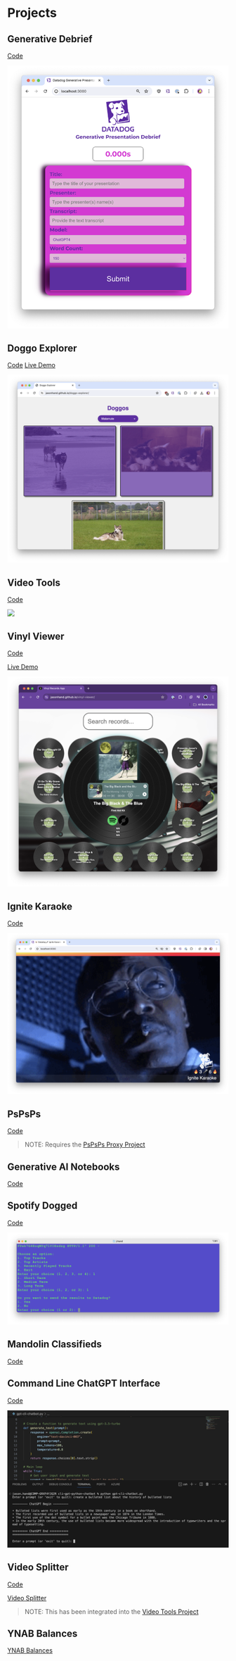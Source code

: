 # Projects

## Generative Debrief
[Code](https://github.com/jasonhand/generative-debrief)

![](https://github.com/jasonhand/generative-debrief/raw/main/images/screenshot.png)

## Doggo Explorer
[Code](https://github.com/jasonhand/doggo-explorer)
[Live Demo](https://jasonhand.github.io/doggo-explorer/)

![](https://github.com/jasonhand/doggo-explorer/raw/main/images/doggo-explorer.png)

## Video Tools
[Code](https://github.com/jasonhand/video_tools)

![](https://github.com/jasonhand/video_tools/raw/main/tutorial/tutorial1.png)

## Vinyl Viewer
[Code](https://github.com/jasonhand/vinyl-viewer)

[Live Demo](https://jasonhand.github.io/vinyl-viewer/)

![](https://github.com/jasonhand/vinyl-viewer/raw/main/images/vinyl-viewer2.png)

## Ignite Karaoke
[Code](https://github.com/jasonhand/js-ignite-karaoke)

![](https://github.com/jasonhand/js-ignite-karaoke/raw/main/img/Ignite_Karaoke.png)

## PsPsPs
[Code](https://github.com/jasonhand/pspsps)

>NOTE: Requires the [PsPsPs Proxy Project](https://github.com/jasonhand/psps-proxy)

## Generative AI Notebooks
[Code](https://github.com/jasonhand/notebooks)

## Spotify Dogged
[Code](https://github.com/jasonhand/spotify_dogged)

![](https://github.com/jasonhand/spotify_dogged/raw/main/img/screenshot_2.png)

## Mandolin Classifieds
[Code](https://github.com/jasonhand/mandolin-classifieds)

## Command Line ChatGPT Interface
[Code](https://github.com/jasonhand/cli-gpt-python-chatbot)

![CLI-GPT](https://github.com/jasonhand/cli-gpt-python-chatbot/raw/main/images/screenshot-terminal.png)

## Video Splitter
[Code](https://github.com/jasonhand/VideoSplitter)

[Video Splitter](https://github.com/jasonhand/VideoSplitter/raw/master/documentation/clipped_video.png)

>NOTE: This has been integrated into the [Video Tools Project](https://github.com/jasonhand/video_tools)

## YNAB Balances
[YNAB Balances](https://github.com/jasonhand/ynab_balances_to_csv)


